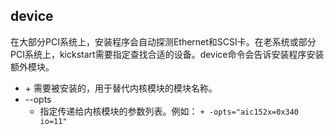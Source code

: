 ## device 

在大部分PCI系统上，安装程序会自动探测Ethernet和SCSI卡。在老系统或部分PCI系统上，kickstart需要指定查找合适的设备。device命令会告诉安装程序安装额外模块。   
 
  + <moduleName>
    + 需要被安装的，用于替代内核模块的模块名称。
  + --opts
    + 指定传递给内核模块的参数列表。例如：   `+ -opts="aic152x=0x340 io=11" `

